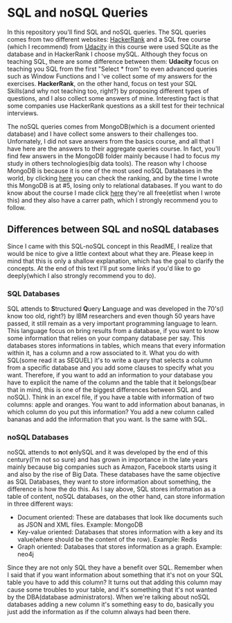 # SQL and noSQL Queries


In this repository you'll find SQL and noSQL queries. The SQL queries comes from two different websites: [HackerRank](https://www.hackerrank.com/dashboard) and a SQL free course (which I recommend) from [Udacity](https://classroom.udacity.com/) in this course were used SQLite as the database and in HackerRank I choose mySQL. Although they focus on teaching SQL, there are some difference between them: **Udacity** focus on teaching you SQL from the first "Select * from" to even advanced queries such as Window Functions and I 've collect some of my answers for the exercises. **HackerRank**, on the other hand, focus on test your SQL Skills(and why not teaching too, right?) by proposing different types of questions, and I also collect some answers of mine. Interesting fact is that some companies use HackerRank questions as a skill test for their technical interviews.

The noSQL queries comes from MongoDB(which is a document oriented database) and I have collect some answers to their challenges too. Unfornately, I did not save answers from the basics course, and all that I have here are the answers to their aggregate queries course. In fact, you'll find few answers in the MongoDB folder mainly because I had to focus my study in others technologies(big data tools). The reason why I choose MongoDB is because it is one of the most used noSQL Databases in the world, by clicking [here](https://db-engines.com/en/ranking) you can check the ranking, and by the time I wrote this MongoDB is at #5, losing only to relational databases. If you want to do know about the course I made click [here](https://university.mongodb.com/) they're all free(etlist when I wrote this) and they also have a carrer path, which I strongly recommend you to follow.

## Differences between SQL and noSQL databases

Since I came with this SQL-noSQL concept in this ReadME, I realize that would be nice to give a little context about what they are. Please keep in mind that this is only a shallow explanation, which has the goal to clarify the concepts. At the end of this text I'll put some links if you'd like to go deeply(which I also strongly recommend you to do).

### SQL Databases

SQL attends to **S**tructured **Q**uery **L**anguage and was developed in the 70's(I know too old, right?) by IBM researchers and even though 50 years have passed, it still remain as a very important programming language to learn. This language focus on bring results from a database, if you want to know some information that relies on your company database per say. This databases stores informations in tables, which means that every information within it, has a column and a row associated to it. What you do with SQL(some read it as SEQUEL) it's to write a query that selects a column from a specific database and you add some clauses to specify what you want. Therefore, if you want to add an information to your database you have to explicit the name of the column and the table that it belongs(bear that in mind, this is one of the biggest differences between SQL and noSQL). Think in an excel file, if you have a table with information of two columns: apple and oranges. You want to add information about bananas, in which column do you put this information? You add a new column called bananas and add the information that you want. Is the same with SQL.

### noSQL Databases

noSQL attends to **n**ot **o**nlySQL and it was developed by the end of this century(I'm not so sure) and has grown in importance in the late years mainly because big companies such as Amazon, Facebook starts using it and also by the rise of Big Data. These databases have the same objective as SQL Databases, they want to store information about something, the difference is how the do this. As I say above, SQL stores information as a table of content, noSQL databases, on the other hand, can store information in three different ways:

  * Document oriented: These are databases that look like documents such as JSON and XML files. Example: MongoDB
  * Key-value oriented: Databases that stores information with a key and its value(where should be the content of the row). Example: Redis
  * Graph oriented: Databases that stores information as a graph. Example: neo4j
 
Since they are not only SQL they have a benefit over SQL. Remember when I said that if you want information about something that it's not on your SQL table you have to add this column? It turns out that adding this column may cause some troubles to your table, and it's something that it's not wanted by the DBA(database administrators). When we're talking about noSQL databases adding a new column it's something easy to do, basically you just add the information as if the column always had been there.

